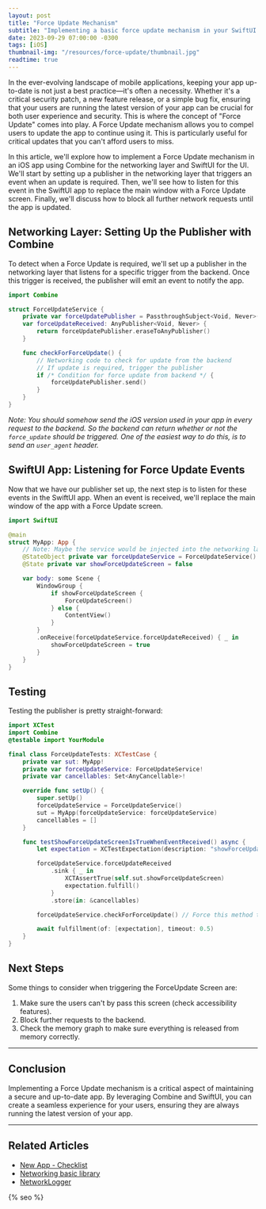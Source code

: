 ```yaml
---
layout: post
title: "Force Update Mechanism"
subtitle: "Implementing a basic force update mechanism in your SwiftUI app"
date: 2023-09-29 07:00:00 -0300
tags: [iOS]
thumbnail-img: "/resources/force-update/thumbnail.jpg"
readtime: true
---
```


In the ever-evolving landscape of mobile applications, keeping your app up-to-date is not just a best practice—it's often a necessity. Whether it's a critical security patch, a new feature release, or a simple bug fix, ensuring that your users are running the latest version of your app can be crucial for both user experience and security. This is where the concept of "Force Update" comes into play. A Force Update mechanism allows you to compel users to update the app to continue using it. This is particularly useful for critical updates that you can't afford users to miss.

In this article, we'll explore how to implement a Force Update mechanism in an iOS app using Combine for the networking layer and SwiftUI for the UI. We'll start by setting up a publisher in the networking layer that triggers an event when an update is required. Then, we'll see how to listen for this event in the SwiftUI app to replace the main window with a Force Update screen. Finally, we'll discuss how to block all further network requests until the app is updated.

## Networking Layer: Setting Up the Publisher with Combine

To detect when a Force Update is required, we'll set up a publisher in the networking layer that listens for a specific trigger from the backend. Once this trigger is received, the publisher will emit an event to notify the app.

```swift
import Combine 

struct ForceUpdateService {
    private var forceUpdatePublisher = PassthroughSubject<Void, Never>()
    var forceUpdateReceived: AnyPublisher<Void, Never> {
        return forceUpdatePublisher.eraseToAnyPublisher()
    }

    func checkForForceUpdate() {
        // Networking code to check for update from the backend
        // If update is required, trigger the publisher
        if /* Condition for force update from backend */ {
            forceUpdatePublisher.send()
        }
    }
}
```

_Note: You should somehow send the iOS version used in your app in every request to the backend. So the backend can return whether or not the `force_update` should be triggered. One of the easiest way to do this, is to send an `user_agent` header._

## SwiftUI App: Listening for Force Update Events

Now that we have our publisher set up, the next step is to listen for these events in the SwiftUI app. When an event is received, we'll replace the main window of the app with a Force Update screen.

```swift
import SwiftUI

@main
struct MyApp: App {
    // Note: Maybe the service would be injected into the networking layer, but you get the point.
    @StateObject private var forceUpdateService = ForceUpdateService()
    @State private var showForceUpdateScreen = false

    var body: some Scene {
        WindowGroup {
            if showForceUpdateScreen {
                ForceUpdateScreen()
            } else {
                ContentView()
            }
        }
        .onReceive(forceUpdateService.forceUpdateReceived) { _ in
            showForceUpdateScreen = true
        }
    }
}
```

## Testing

Testing the publisher is pretty straight-forward:

```swift
import XCTest
import Combine
@testable import YourModule

final class ForceUpdateTests: XCTestCase {
    private var sut: MyApp!
    private var forceUpdateService: ForceUpdateService!
    private var cancellables: Set<AnyCancellable>!

    override func setUp() {
        super.setUp()
        forceUpdateService = ForceUpdateService()
        sut = MyApp(forceUpdateService: forceUpdateService)
        cancellables = []
    }

    func testShowForceUpdateScreenIsTrueWhenEventReceived() async {
        let expectation = XCTestExpectation(description: "showForceUpdateScreen should be true")

        forceUpdateService.forceUpdateReceived
            .sink { _ in
                XCTAssertTrue(self.sut.showForceUpdateScreen)
                expectation.fulfill()
            }
            .store(in: &cancellables)

        forceUpdateService.checkForForceUpdate() // Force this method to return the force update error using DI.

        await fulfillment(of: [expectation], timeout: 0.5)
    }
}
```

## Next Steps

Some things to consider when triggering the ForceUpdate Screen are:

1. Make sure the users can't by pass this screen (check accessibility features).
2. Block further requests to the backend.
3. Check the memory graph to make sure everything is released from memory correctly.

---

## Conclusion

Implementing a Force Update mechanism is a critical aspect of maintaining a secure and up-to-date app. By leveraging Combine and SwiftUI, you can create a seamless experience for your users, ensuring they are always running the latest version of your app.

---

## Related Articles

* [New App - Checklist](/2022-12-24-new-app-checklist/)
* [Networking basic library](https://github.com/mdb1/CoreNetworking)
* [NetworkLogger](/2023-05-27-network-logger/)

<!-- Do not remove - SEO meta tags -->
{% seo %}
